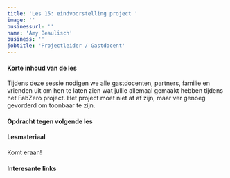 ```yaml
---
title: 'Les 15: eindvoorstelling project '
image: ''
businessurl: ''
name: 'Amy Beaulisch'
business: ''
jobtitle: 'Projectleider / Gastdocent'
---
```

> 
#### Korte inhoud van de les
Tijdens deze sessie nodigen we alle gastdocenten, partners, familie en vrienden uit om hen te laten zien wat jullie allemaal gemaakt hebben tijdens het FabZero project.
Het project moet niet af af zijn, maar ver genoeg gevorderd om toonbaar te zijn. 

#### Opdracht tegen volgende les


#### Lesmateriaal
Komt eraan!


#### Interesante links 

